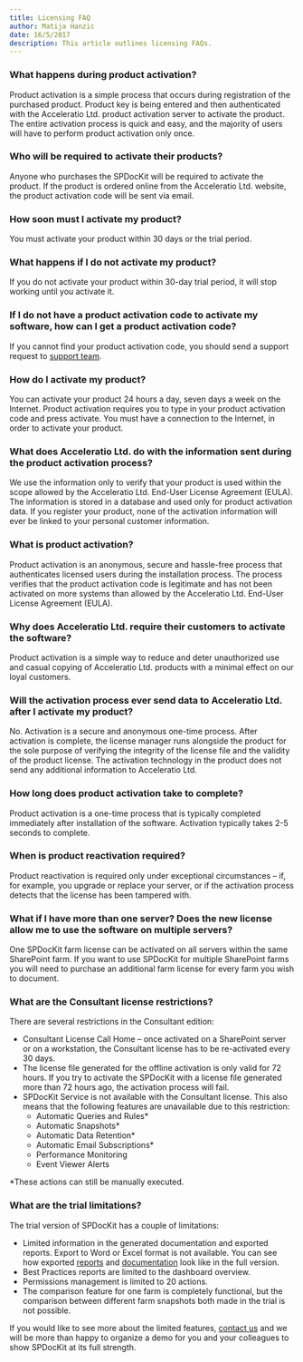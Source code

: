 ```yaml
---  
title: Licensing FAQ
author: Matija Hanzic  
date: 16/5/2017  
description: This article outlines licensing FAQs.
--- 
```


### What happens during product activation?

Product activation is a simple process that occurs during registration of the purchased product. Product key is being entered and then authenticated with the Acceleratio Ltd. product activation server to activate the product. The entire activation process is quick and easy, and the majority of users will have to perform product activation only once.

### Who will be required to activate their products?

Anyone who purchases the SPDocKit will be required to activate the product. If the product is ordered online from the Acceleratio Ltd. website, the product activation code will be sent via email.

### How soon must I activate my product?

You must activate your product within 30 days or the trial period.

### What happens if I do not activate my product?

If you do not activate your product within 30-day trial period, it will stop working until you activate it.

### If I do not have a product activation code to activate my software, how can I get a product activation code?

If you cannot find your product activation code, you should send a support request to [support team](https://www.spdockit.com/support/contact-us/).

### How do I activate my product?

You can activate your product 24 hours a day, seven days a week on the Internet. Product activation requires you to type in your product activation code and press activate. You must have a connection to the Internet, in order to activate your product.

### What does Acceleratio Ltd. do with the information sent during the product activation process?

We use the information only to verify that your product is used within the scope allowed by the Acceleratio Ltd. End-User License Agreement (EULA). The information is stored in a database and used only for product activation data. If you register your product, none of the activation information will ever be linked to your personal customer information.

### What is product activation?

Product activation is an anonymous, secure and hassle-free process that authenticates licensed users during the installation process. The process verifies that the product activation code is legitimate and has not been activated on more systems than allowed by the Acceleratio Ltd. End-User License Agreement (EULA).

### Why does Acceleratio Ltd. require their customers to activate the software?

Product activation is a simple way to reduce and deter unauthorized use and casual copying of Acceleratio Ltd. products with a minimal effect on our loyal customers.

### Will the activation process ever send data to Acceleratio Ltd. after I activate my product?

No. Activation is a secure and anonymous one-time process. After activation is complete, the license manager runs alongside the product for the sole purpose of verifying the integrity of the license file and the validity of the product license. The activation technology in the product does not send any additional information to Acceleratio Ltd.

### How long does product activation take to complete?

Product activation is a one-time process that is typically completed immediately after installation of the software. Activation typically takes 2-5 seconds to complete.

### When is product reactivation required?

Product reactivation is required only under exceptional circumstances – if, for example, you upgrade or replace your server, or if the activation process detects that the license has been tampered with.

### What if I have more than one server? Does the new license allow me to use the software on multiple servers?

One SPDocKit farm license can be activated on all servers within the same SharePoint farm. If you want to use SPDocKit for multiple SharePoint farms you will need to purchase an additional farm license for every farm you wish to document.

### What are the Consultant license restrictions?

There are several restrictions in the Consultant edition:
* Consultant License Call Home – once activated on a SharePoint server or on a workstation, the Consultant license has to be re-activated every 30 days.
* The license file generated for the offline activation is only valid for 72 hours. If you try to activate the SPDocKit with a license file generated more than 72 hours ago, the activation process will fail.
* SPDocKit Service is not available with the Consultant license. This also means that the following features are unavailable due to this restriction:
    * Automatic Queries and Rules*
    * Automatic Snapshots*
    * Automatic Data Retention*
    * Automatic Email Subscriptions*
    * Performance Monitoring
    * Event Viewer Alerts

*These actions can still be manually executed.

### What are the trial limitations?

The trial version of SPDocKit has a couple of limitations:
* Limited information in the generated documentation and exported reports. Export to Word or Excel format is not available. You can see how exported [reports](https://www.spdockit.com/resources/reports/) and [documentation](https://www.spdockit.com/resources/documentation-examples/) look like in the full version.
* Best Practices reports are limited to the dashboard overview.
* Permissions management is limited to 20 actions.
* The comparison feature for one farm is completely functional, but the comparison between different farm snapshots both made in the trial is not possible.

If you would like to see more about the limited features, [contact us](https://www.spdockit.com/support/contact-us/) and we will be more than happy to organize a demo for you and your colleagues to show SPDocKit at its full strength.